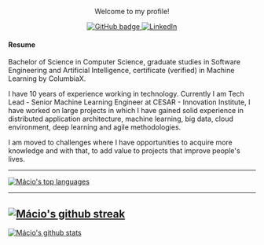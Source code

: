 <p align="center">Welcome to my profile!</p>

<p align="center">
  <a href="https://github.com/macio-matheus" target="_blank">
    <img src="https://img.shields.io/badge/-Github-000?style=for-the-badge&logo=Github&logoColor=white&link=https://github.com/macio-matheus" alt="GitHub badge" />
  </a>
  <a href="https://www.linkedin.com/in/macioarruda">
    <img src="https://img.shields.io/badge/-LinkedIn-blue?style=for-the-badge&logo=Linkedin&logoColor=white&link=https://www.linkedin.com/in/macioarruda/" alt="LinkedIn" />
  </a>
</p>

#### Resume

<p>Bachelor of Science in Computer Science, graduate studies in Software Engineering and Artificial Intelligence, certificate (verified) in Machine Learning by ColumbiaX.

I have 10 years of experience working in technology. Currently I am Tech Lead - Senior Machine Learning Engineer at CESAR - Innovation Institute, I have worked on large projects in which I have gained solid experience in distributed application architecture, machine learning, big data, cloud environment, deep learning and agile methodologies.

I am moved to challenges where I have opportunities to acquire more knowledge and with that, to add value to projects that improve people's lives. 
</p>

----
[![Mácio's top languages](https://github-readme-stats.vercel.app/api/top-langs/?username=macio-matheus&theme=blue-green)](https://github-readme-stats.vercel.app/api/top-langs/?username=macio-matheus&theme=blue-green)

----
[![Mácio's github streak](https://github-readme-streak-stats.herokuapp.com/?user=macio-matheus&theme=blue-green)](https://github-readme-streak-stats.herokuapp.com/?user=macio-matheus&theme=blue-green)
----
[![Mácio's github stats](https://github-readme-stats.vercel.app/api?username=macio-matheus&theme=blue-green)](https://github-readme-stats.vercel.app/api?username=macio-matheus&theme=blue-green)
